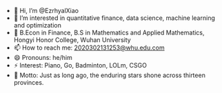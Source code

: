 - 👋 Hi, I’m @EzrhyalXiao
- 👀 I’m interested in quantitative finance, data science, machine learning and optimization
- 💞️ B.Econ in Finance, B.S in Mathematics and Applied Mathematics, Hongyi Honor College, Wuhan University
- 📫 How to reach me: 2020302131253@whu.edu.com
- 😄 Pronouns: he/him
- ⚡ Interest: Piano, Go, Badminton, LOLm, CSGO 
- 🌱 Motto: Just as long ago, the enduring stars shone across thirteen provinces.

